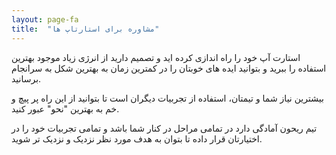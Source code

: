 ```yaml
---
layout: page-fa
title:  "مشاوره برای استارتاپ ها"
---
```

استارت آپ خود را راه اندازی کرده اید و تصمیم دارید از انرژی زیاد موجود بهترین استفاده را ببرید و بتوانید ایده های خوبتان را در کمترین زمان به بهترین شکل به سرانجام برسانید.

بيشترين نياز شما و تيمتان، استفاده از تجربيات ديگران است تا بتوانيد از اين راه پر پيچ و خم به بهترين "نحو" عبور كنيد.

تیم ریحون آمادگی دارد در تمامی مراحل در کنار شما باشد و تمامی تجربیات خود را در اختیارتان قرار داده تا بتوان به هدف  مورد نظر نزدیک و نزدیک تر شوید.